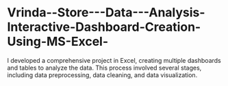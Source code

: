 # Vrinda--Store---Data---Analysis-Interactive-Dashboard-Creation-Using-MS-Excel-
I developed a comprehensive project in Excel, creating multiple dashboards and tables to analyze the data. This process involved several stages, including data preprocessing, data cleaning, and data visualization.   

